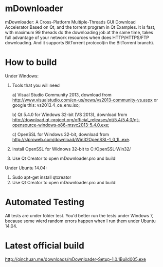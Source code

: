 # mDownloader
mDownloader: A Cross-Platform Multiple-Threads GUI Download Accelerator Based on Qt, and the torrent program in Qt Examples.
It is fast, with maximum 99 threads do the downloading job at the same time, takes full advantage of your network resources when does HTTP/HTTPS/FTP downloading. 
And it supports BitTorrent protocol(in the BitTorrent branch).

# How to build

Under Windows:

1. Tools that you will need

	a) Visual Studio Community 2013, download from http://www.visualstudio.com/en-us/news/vs2013-community-vs.aspx or google this: vs2013.4_ce_enu.iso;

	b) Qt 5.4.0 for Windows 32-bit (VS 2013), download from http://download.qt-project.org/official_releases/qt/5.4/5.4.0/qt-opensource-windows-x86-msvc2013-5.4.0.exe;

	c) OpenSSL for Windows 32-bit, download from http://slproweb.com/download/Win32OpenSSL-1_0_1L.exe.

2. Install OpenSSL for Widnows 32-bit to C:/OpenSSL-Win32/

3. Use Qt Creator to open mDownloader.pro and build

Under Ubuntu 14.04:

1. Sudo apt-get install qtcreator
2. Use Qt Creator to open mDownloader.pro and build

# Automated Testing

All tests are under folder test. You'd better run the tests under Windows 7, because some wierd random errors happen when I run them under Ubuntu 14.04.

# Latest official build 

http://qinchuan.me/downloads/mDownloader-Setup-1.0.1Build005.exe

